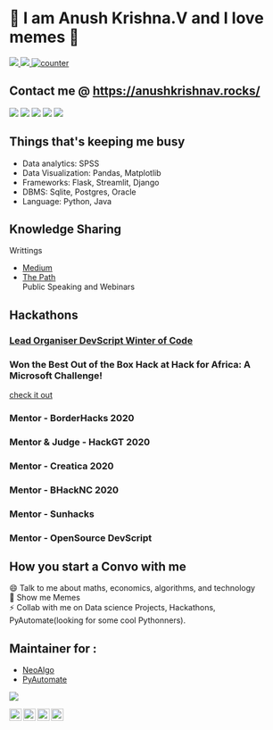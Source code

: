 # :wave:  I am Anush Krishna.V and I love memes 🔭 
<a href=https://github.com/TesseractCoding/NeoAlgo>
   <img src=https://img.shields.io/badge/NeoAlgo-collaborator-brightgreen>
   <img src=https://img.shields.io/badge/OpenSource-is_luv-red>
   <img src="https://komarev.com/ghpvc/?username=anushkrishnav" alt="counter" /> </p>
</a>

## Contact me @  https://anushkrishnav.rocks/

<!--- [](https://user-stats.anushkrishnav.vercel.app/api?username=anushkrishnav&show_icons=true&title_color=8fe9e0&icon_color=79ff97&text_color=FFFFFF&theme=dark) --->
<p>
   <a><img src="https://img.icons8.com/color/48/000000/python.png"></a>
   <a><img src="https://img.icons8.com/color/48/000000/java-coffee-cup-logo.png"></a>
   <a><img src="https://img.icons8.com/color/48/000000/c-programming.png"></a>
   <a><img src="https://img.icons8.com/nolan/64/html-5.png"></a>
   <a><img src="https://img.icons8.com/color/48/000000/css3.png"></a>
</p>
<a>
<link rel="stylesheet" href="https://cdn.jsdelivr.net/gh/konpa/devicon@master/devicon.min.css">
<i class="devicon-c-plain"></i>
</a>

## Things that's keeping me busy
* Data analytics: SPSS 
* Data Visualization: Pandas, Matplotlib
* Frameworks: Flask, Streamlit, Django
* DBMS: Sqlite, Postgres, Oracle
* Language: Python, Java

## Knowledge Sharing
Writtings 
* [Medium](https://medium.com/@anush.venkatakrishna)
* [The Path](https://thepathtowardsdatascience.wordpress.com/)<br>
Public Speaking and Webinars

## Hackathons
### [Lead Organiser DevScript Winter of Code](https://devscript.tech/woc)
### Won the Best Out of the Box Hack at Hack for Africa: A Microsoft Challenge! 
[check it out](https://dvp.st/34cy5G1)
### Mentor - BorderHacks 2020
### Mentor & Judge - HackGT 2020
### Mentor - Creatica 2020
### Mentor - BHackNC 2020
### Mentor - Sunhacks
### Mentor - OpenSource DevScript

## How you start a Convo with me
😄 Talk to me about maths, economics, algorithms, and technology <br>
🔭 Show me Memes <br>
⚡ Collab with me on Data science Projects, Hackathons, PyAutomate(looking for some cool Pythonners).
<br>
## Maintainer for :
* [NeoAlgo](https://github.com/TesseractCoding/NeoAlgo)
* [PyAutomate](https://github.com/anushkrishnav/PyAutomate)


![](https://media.giphy.com/media/xUOwGj1jwTZq5Kh3Ko/giphy.gif)


<p>
<a href="https://twitter.com/Anush_krishna_v">
  <img align="left" alt="Anush Krishna | Twitter" width="22px" src="https://cdn.jsdelivr.net/npm/simple-icons@v3/icons/twitter.svg" />
</a>
<a href="https://www.linkedin.com/in/anush-krishna-v-8270941a0/">
  <img align="left" alt="Anushkrishna's LinkdeIN" width="22px" src="https://cdn.jsdelivr.net/npm/simple-icons@v3/icons/linkedin.svg" />
</a>
<a href="https://www.instagram.com/__.patronus.__/?hl=en/">
  <img align="left" alt="Anush krishna's Instagram" width="22px" src="https://cdn.jsdelivr.net/npm/simple-icons@v3/icons/instagram.svg" />
</a>
<a href="https://medium.com/@anush.venkatakrishna">
  <img align="left" alt="Anush krishna's Instagram" width="22px" src="https://cdn.jsdelivr.net/npm/simple-icons@3.0.1/icons/medium.svg" />
</a>
</p>



<!--
**anushkrishnav/anushkrishnav** is a ✨ _special_ ✨ repository because its `README.md` (this file) appears on your GitHub profile.

Here are some ideas to get you started:

- 🔭 I’m currently working on ...
- 🌱 I’m currently learning ...
- 👯 I’m looking to collaborate on ...
- 🤔 I’m looking for help with ...
- 💬 Ask me about ...
- 📫 How to reach me: ...
- 😄 Pronouns: ...
- ⚡ Fun fact: ...
-->
